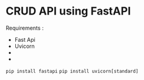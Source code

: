 # CRUD API using FastAPI

Requirements :
 * Fast Api
 * Uvicorn
 * 
 *
 
``` pip install fastapi ```
``` pip install uvicorn[standard] ```
